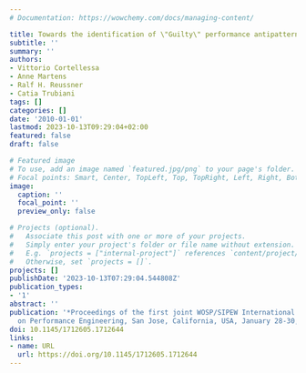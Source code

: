 ```yaml
---
# Documentation: https://wowchemy.com/docs/managing-content/

title: Towards the identification of \"Guilty\" performance antipatterns
subtitle: ''
summary: ''
authors:
- Vittorio Cortellessa
- Anne Martens
- Ralf H. Reussner
- Catia Trubiani
tags: []
categories: []
date: '2010-01-01'
lastmod: 2023-10-13T09:29:04+02:00
featured: false
draft: false

# Featured image
# To use, add an image named `featured.jpg/png` to your page's folder.
# Focal points: Smart, Center, TopLeft, Top, TopRight, Left, Right, BottomLeft, Bottom, BottomRight.
image:
  caption: ''
  focal_point: ''
  preview_only: false

# Projects (optional).
#   Associate this post with one or more of your projects.
#   Simply enter your project's folder or file name without extension.
#   E.g. `projects = ["internal-project"]` references `content/project/deep-learning/index.md`.
#   Otherwise, set `projects = []`.
projects: []
publishDate: '2023-10-13T07:29:04.544808Z'
publication_types:
- '1'
abstract: ''
publication: '*Proceedings of the first joint WOSP/SIPEW International Conference
  on Performance Engineering, San Jose, California, USA, January 28-30, 2010*'
doi: 10.1145/1712605.1712644
links:
- name: URL
  url: https://doi.org/10.1145/1712605.1712644
---
```

